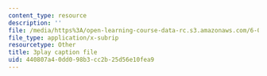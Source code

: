 ```yaml
---
content_type: resource
description: ''
file: /media/https%3A/open-learning-course-data-rc.s3.amazonaws.com/6-004-computation-structures-spring-2017/440807a40dd098b3cc2b25d56e10fea9_q38KAGAKORk.srt
file_type: application/x-subrip
resourcetype: Other
title: 3play caption file
uid: 440807a4-0dd0-98b3-cc2b-25d56e10fea9
---
```


